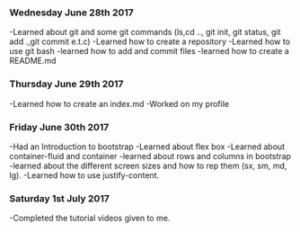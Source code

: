 ### Wednesday June 28th 2017
-Learned about git and some git commands
(ls,cd .., git init, git status, git add .,git commit e.t.c)
-Learned how to create a repository
-Learned how to use  git bash
-learned how to add and commit files
-learned how to create a README.md


### Thursday June 29th 2017
-Learned how to create an index.md
-Worked on my profile

### Friday June 30th 2017
-Had an Introduction to bootstrap
-Learned about flex box
-Learned about container-fluid and container
-learned about rows and columns in bootstrap
-learned about the different screen sizes and how to rep them
(sx, sm, md, lg).
-Learned how to use justify-content.

### Saturday 1st July 2017
-Completed the tutorial videos given to me.
